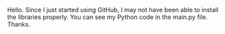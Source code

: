 Hello. Since I just started using GitHub, I may not have been able to install the libraries properly. You can see my Python code in the main.py file. Thanks.
